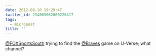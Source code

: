 ```yaml
---
date: 2012-08-10 19:29:47
twitter_id: 234069062060220417
tags:
  - micropost
title: ''
---
```


[@FOXSportsSouth](https://twitter.com/FOXSportsSouth) trying to find the [@Braves](https://twitter.com/Braves) game on U-Verse; what channel?
